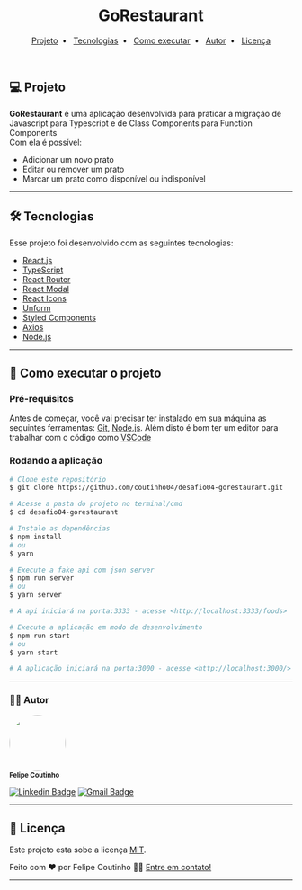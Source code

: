 <h1 align="center">
  GoRestaurant
</h1>

<p align="center">
  <a href="#-projeto">Projeto</a>&nbsp; • &nbsp;
  <a href="#-tecnologias">Tecnologias</a>&nbsp; • &nbsp;
  <a href="#-como-executar-o-projeto">Como executar</a>&nbsp; • &nbsp;
  <a href="#-autor">Autor</a>&nbsp; • &nbsp;
  <a href="#memo-licença">Licença</a>
</p>

<br>

## 💻 Projeto

<b>GoRestaurant</b> é uma aplicação desenvolvida para praticar a migração de Javascript para Typescript e de Class Components para Function Components  
Com ela é possível:

- Adicionar um novo prato
- Editar ou remover um prato
- Marcar um prato como disponível ou indisponível

---

## 🛠 Tecnologias

Esse projeto foi desenvolvido com as seguintes tecnologias:

- [React.js](https://pt-br.reactjs.org/)
- [TypeScript](https://www.typescriptlang.org/)
- [React Router](https://reactrouter.com/)
- [React Modal](https://github.com/reactjs/react-modal)
- [React Icons](https://react-icons.github.io/react-icons)
- [Unform](https://unform.dev/)
- [Styled Components](https://styled-components.com/)
- [Axios](https://axios-http.com/)
- [Node.js](https://nodejs.org/en/)

---

## 🚀 Como executar o projeto

### Pré-requisitos

Antes de começar, você vai precisar ter instalado em sua máquina as seguintes ferramentas:
[Git](https://git-scm.com), [Node.js](https://nodejs.org/en/).
Além disto é bom ter um editor para trabalhar com o código como [VSCode](https://code.visualstudio.com/)

### Rodando a aplicação

```bash
# Clone este repositório
$ git clone https://github.com/coutinho04/desafio04-gorestaurant.git

# Acesse a pasta do projeto no terminal/cmd
$ cd desafio04-gorestaurant

# Instale as dependências
$ npm install
# ou
$ yarn

# Execute a fake api com json server
$ npm run server
# ou
$ yarn server

# A api iniciará na porta:3333 - acesse <http://localhost:3333/foods>

# Execute a aplicação em modo de desenvolvimento
$ npm run start
# ou
$ yarn start

# A aplicação iniciará na porta:3000 - acesse <http://localhost:3000/>

```

---

### 👨‍💻 Autor

 <img style="border-radius: 50%;" src="https://github.com/coutinho04.png" width="100px;" alt=""/>
 <br />
 <sub><b>Felipe Coutinho</b></sub></a>

[![Linkedin Badge](https://img.shields.io/badge/-Felipe-blue?style=flat-square&logo=Linkedin&logoColor=white&link=https://www.linkedin.com/in/felipecoutinho04/)](https://www.linkedin.com/in/felipecoutinho04/)
[![Gmail Badge](https://img.shields.io/badge/-felipe04coutinho@gmail.com-c14438?style=flat-square&logo=Gmail&logoColor=white&link=mailto:felipe04coutinho@gmail.com)](mailto:felipe04coutinho@gmail.com)

---

## 📝 Licença

Este projeto esta sobe a licença [MIT](./LICENSE).

Feito com ❤️ por Felipe Coutinho 👋🏽 [Entre em contato!](https://www.linkedin.com/in/felipecoutinho04/)

---
